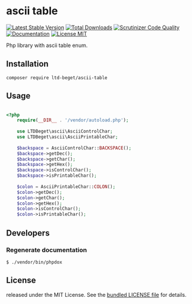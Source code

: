 # ascii table

[![Latest Stable Version](https://poser.pugx.org/ltd-beget/ascii-table/version)](https://packagist.org/packages/ltd-beget/ascii-table) 
[![Total Downloads](https://poser.pugx.org/ltd-beget/ascii-table/downloads)](https://packagist.org/packages/ltd-beget/ascii-table)
[![Scrutinizer Code Quality](https://scrutinizer-ci.com/g/LTD-Beget/ascii-table/badges/quality-score.png?b=master)](https://scrutinizer-ci.com/g/LTD-Beget/ascii-table/?branch=master)
[![Documentation](https://img.shields.io/badge/code-documented-brightgreen.svg)](http://ltd-beget.github.io/ascii-table/documentation/html/index.html)
[![License MIT](http://img.shields.io/badge/license-MIT-blue.svg?style=flat)](https://github.com/LTD-Beget/ascii-table/blob/master/LICENSE)

Php library with ascii table enum.

## Installation

```shell
composer require ltd-beget/ascii-table
```

## Usage
```php

<?php
    require(__DIR__ . '/vendor/autoload.php');
    
    use LTDBeget\ascii\AsciiControlChar;
    use LTDBeget\ascii\AsciiPrintableChar;
    
    $backspace = AsciiControlChar::BACKSPACE();
    $backspace->getDec();
    $backspace->getChar();
    $backspace->getHex();
    $backspace->isControlChar();
    $backspace->isPrintableChar();
    
    $colon = AsciiPrintableChar::COLON();
    $colon->getDec();
    $colon->getChar();
    $colon->getHex();
    $colon->isControlChar();
    $colon->isPrintableChar();
```
## Developers
### Regenerate documentation
```shell
$ ./vendor/bin/phpdox
```

## License
released under the MIT License.
See the [bundled LICENSE file](LICENSE) for details.
